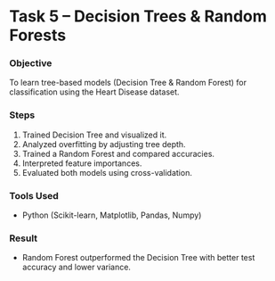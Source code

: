 # Task 5 – Decision Trees & Random Forests

### Objective
To learn tree-based models (Decision Tree & Random Forest) for classification using the Heart Disease dataset.

### Steps
1. Trained Decision Tree and visualized it.
2. Analyzed overfitting by adjusting tree depth.
3. Trained a Random Forest and compared accuracies.
4. Interpreted feature importances.
5. Evaluated both models using cross-validation.

### Tools Used
- Python (Scikit-learn, Matplotlib, Pandas, Numpy)

### Result
- Random Forest outperformed the Decision Tree with better test accuracy and lower variance.

